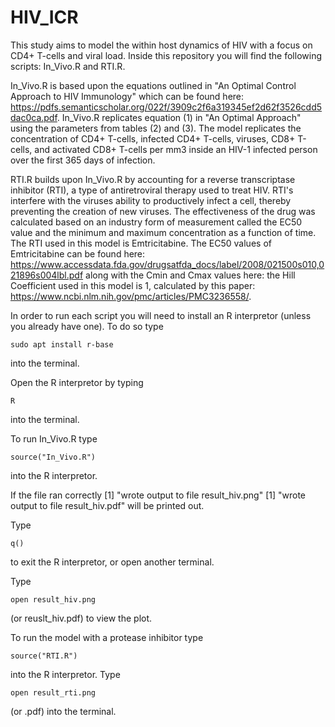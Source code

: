 # HIV_ICR

This study aims to model the within host dynamics of HIV with a focus on CD4+ T-cells and viral load. Inside this repository you will find the following scripts: In_Vivo.R and RTI.R.

In_Vivo.R is based upon the equations outlined in "An Optimal Control Approach to HIV Immunology" which can be found here: https://pdfs.semanticscholar.org/022f/3909c2f6a319345ef2d62f3526cdd5dac0ca.pdf. In_Vivo.R replicates equation (1) in "An Optimal Approach" using the parameters from tables (2) and (3). The model replicates the concentration of CD4+ T-cells, infected CD4+ T-cells, viruses, CD8+ T-cells, and activated CD8+ T-cells per mm3 inside an HIV-1 infected person over the first 365 days of infection.

RTI.R builds upon In_Vivo.R by accounting for a reverse transcriptase inhibitor (RTI), a type of antiretroviral therapy used to treat HIV. RTI's interfere with the viruses ability to productively infect a cell, thereby preventing the creation of new viruses. The effectiveness of the drug was calculated based on an industry form of measurement called the EC50 value and the minimum and maximum concentration as a function of time. The RTI used in this model is Emtricitabine. The EC50 values of Emtricitabine can be found here: https://www.accessdata.fda.gov/drugsatfda_docs/label/2008/021500s010,021896s004lbl.pdf  along with the Cmin and Cmax values here:  the Hill Coefficient used in this model is 1, calculated by this paper: https://www.ncbi.nlm.nih.gov/pmc/articles/PMC3236558/.

In order to run each script you will need to install an R interpretor (unless you already have one). To do so type
```
sudo apt install r-base
```
into the terminal.

Open the R interpretor by typing
```
R
```
into the terminal.


To run In_Vivo.R type
```
source("In_Vivo.R")
```
into the R interpretor.

If the file ran correctly
[1] "wrote output to file  result_hiv.png"
[1] "wrote output to file  result_hiv.pdf"
will be printed out.

Type
```
q()
```
to exit the R interpretor, or open another terminal.

Type
```
open result_hiv.png
```
(or reuslt_hiv.pdf) to view the plot.


To run the model with a protease inhibitor type
```
source("RTI.R")
```
into the R interpretor.
Type
```
open result_rti.png
```
(or .pdf) into the terminal.


